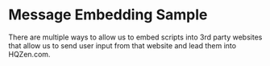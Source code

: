 # Message Embedding Sample

There are multiple ways to allow us to embed scripts into 3rd party websites that allow us to send user input from that website and lead them into HQZen.com.
